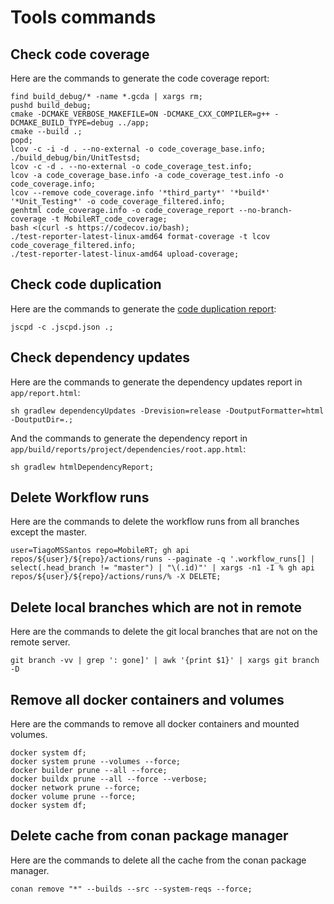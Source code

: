 # Tools commands

## Check code coverage

Here are the commands to generate the code coverage report:

```shell
find build_debug/* -name *.gcda | xargs rm;
pushd build_debug;
cmake -DCMAKE_VERBOSE_MAKEFILE=ON -DCMAKE_CXX_COMPILER=g++ -DCMAKE_BUILD_TYPE=debug ../app;
cmake --build .;
popd;
lcov -c -i -d . --no-external -o code_coverage_base.info;
./build_debug/bin/UnitTestsd;
lcov -c -d . --no-external -o code_coverage_test.info;
lcov -a code_coverage_base.info -a code_coverage_test.info -o code_coverage.info;
lcov --remove code_coverage.info '*third_party*' '*build*' '*Unit_Testing*' -o code_coverage_filtered.info;
genhtml code_coverage.info -o code_coverage_report --no-branch-coverage -t MobileRT_code_coverage;
bash <(curl -s https://codecov.io/bash);
./test-reporter-latest-linux-amd64 format-coverage -t lcov code_coverage_filtered.info;
./test-reporter-latest-linux-amd64 upload-coverage;
```

## Check code duplication

Here are the commands to generate the
[code duplication report](https://github.com/kucherenko/jscpd/blob/master/packages/jscpd/README.md):

```shell
jscpd -c .jscpd.json .;
```

## Check dependency updates

Here are the commands to generate the dependency updates report in `app/report.html`:

```shell
sh gradlew dependencyUpdates -Drevision=release -DoutputFormatter=html -DoutputDir=.;
```

And the commands to generate the dependency report in `app/build/reports/project/dependencies/root.app.html`:

```shell
sh gradlew htmlDependencyReport;
```

## Delete Workflow runs

Here are the commands to delete the workflow runs from all branches except the master.

```shell
user=TiagoMSSantos repo=MobileRT; gh api repos/${user}/${repo}/actions/runs --paginate -q '.workflow_runs[] | select(.head_branch != "master") | "\(.id)"' | xargs -n1 -I % gh api repos/${user}/${repo}/actions/runs/% -X DELETE;
```

## Delete local branches which are not in remote

Here are the commands to delete the git local branches that are not on the remote server.

```shell
git branch -vv | grep ': gone]' | awk '{print $1}' | xargs git branch -D
```

## Remove all docker containers and volumes

Here are the commands to remove all docker containers and mounted volumes.

```shell
docker system df;
docker system prune --volumes --force;
docker builder prune --all --force;
docker buildx prune --all --force --verbose;
docker network prune --force;
docker volume prune --force;
docker system df;
```

## Delete cache from conan package manager

Here are the commands to delete all the cache from the conan package manager.

```shell
conan remove "*" --builds --src --system-reqs --force;
```
